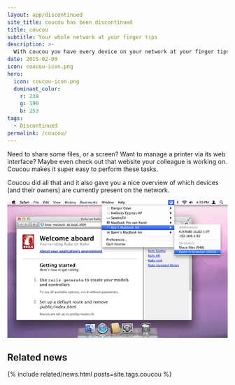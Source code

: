 ```yaml
---
layout: app/discontinued
site_title: coucou has been discontinued
title: coucou
subtitle: Your whole network at your finger tips
description: >-
  With coucou you have every device on your network at your finger tips.
date: 2015-02-09
icon: coucou-icon.png
hero: 
  icon: coucou-icon.png
  dominant_color: 
    r: 238
    g: 190
    b: 253
tags:
  - Discontinued
permalink: /coucou/
---
```


Need to share some files, or a screen? Want to manage a printer via its web interface? Maybe even check out that website your colleague is working on. Coucou makes it super easy to perform these tasks.

Coucou did all that and it also gave you a nice overview of which devices (and their owners) are currently present on the network.

![A screenshot of coucou exposing a Rails server](/assets/img/app/coucou-rails.jpg)

## Related news

{% include related/news.html posts=site.tags.coucou %}
